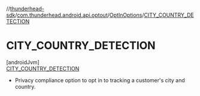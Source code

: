 //[thunderhead-sdk](../../../../index.md)/[com.thunderhead.android.api.optout](../../index.md)/[OptInOptions](../index.md)/[CITY_COUNTRY_DETECTION](index.md)

# CITY_COUNTRY_DETECTION

[androidJvm]\
[CITY_COUNTRY_DETECTION](index.md)

* Privacy compliance option to opt in to tracking a customer's city and country.
